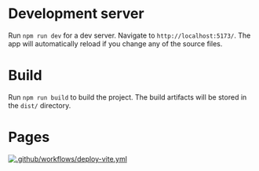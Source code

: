 # Development server
Run `npm run dev` for a dev server. Navigate to `http://localhost:5173/`. The app will automatically reload if you change any of the source files.

# Build
Run `npm run build` to build the project. The build artifacts will be stored in the `dist/` directory.

# Pages
[![.github/workflows/deploy-vite.yml](https://github.com/adombence/muszaki-kommunikacio/actions/workflows/deploy-vite.yml/badge.svg)](https://github.com/adombence/muszaki-kommunikacio/actions/workflows/deploy-vite.yml)
